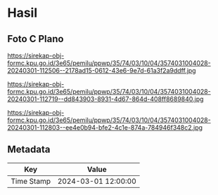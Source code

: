 # Hasil

## Foto C Plano

https://sirekap-obj-formc.kpu.go.id/3e65/pemilu/ppwp/35/74/03/10/04/3574031004028-20240301-112506--2178ad15-0612-43e6-9e7d-61a3f2a9ddff.jpg

https://sirekap-obj-formc.kpu.go.id/3e65/pemilu/ppwp/35/74/03/10/04/3574031004028-20240301-112719--dd843903-8931-4d67-864d-408ff8689840.jpg

https://sirekap-obj-formc.kpu.go.id/3e65/pemilu/ppwp/35/74/03/10/04/3574031004028-20240301-112803--ee4e0b94-bfe2-4c1e-874a-784946f348c2.jpg


## Metadata

| Key        | Value               |
| ---------- | ------------------- |
| Time Stamp | 2024-03-01 12:00:00 |



